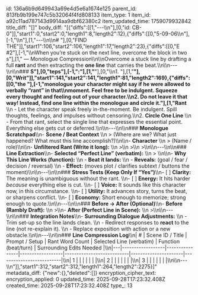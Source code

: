 id: 136a6b9d649943a69e4d5e6a1674e125
parent_id: 813fb9b199e747c5b32064f4fd808133
item_type: 1
item_id: a92c11ad787143d9914aa9dbf62380c2
item_updated_time: 1759079932842
title_diff: "[]"
body_diff: "[{\"diffs\":[[1,\"---\\\n\"],[0,\"id: CB-0\"]],\"start1\":0,\"start2\":0,\"length1\":8,\"length2\":12},{\"diffs\":[[0,\"5-09-06\\\n\"],[-1,\"\\\n\"],[1,\"---\\\n\\\n# \"],[0,\"FIND THE\"]],\"start1\":106,\"start2\":106,\"length1\":17,\"length2\":23},{\"diffs\":[[0,\"E #2\"],[-1,\"\\\nWhen you’re stuck on the next line, overcome the block in two s\"],[1,\" — Monologue Compression\\\n\\\nOvercome a stuck line by drafting a full **rant** and then extracting the **one line** that carries the beat.\\\n\\\n---\\\n\\\n### **S\"],[0,\"teps\"],[-1,\":\"],[1,\"**\"],[0,\"\\\n1. \"],[1,\"**\"],[0,\"Writ\"]],\"start1\":141,\"start2\":141,\"length1\":81,\"length2\":169},{\"diffs\":[[0,\"the \"],[-1,\"monologue your character might say if he were allowed to verbally “rant” in that\\\nmoment. Feel free to be indulgent. Squeeze every thought and feeling out of your character.\\\n2. Do not leave it that way! Instead, find one line within the monologue and circle it.\"],[1,\"Rant**  \\\n   - Let the character speak freely in-the-moment. Be indulgent. Spill thoughts, feelings, and impulses without censoring.\\\n2. **Circle One Line**  \\\n   - From that rant, select the single line that expresses the essential point. Everything else gets cut or deferred.\\\n\\\n---\\\n\\\n### **Monologue Scratchpad**\\\n- **Scene / Beat Context**  \\\n  > (Where are we? What just happened? What must this line accomplish?)\\\n\\\n- **Character**  \\\n  > (Name / role)\\\n\\\n- **Unfiltered Rant (Write it long):**  \\\n  >\\\n  >\\\n  >\\\n\\\n---\\\n\\\n### **Line Extraction**\\\n- **Selected “Perfect Line” (verbatim):**  \\\n  > \\\n\\\n- **Why This Line Works (function):**  \\\n  - **Beat it lands:**  \\\n  - **Reveals:** (goal / fear / decision / reversal)  \\\n  - **Effect:** (moves plot / clarifies subtext / buttons the moment)\\\n\\\n---\\\n\\\n### **Stress Tests (Keep Only If “Yes”)**\\\n- [ ] **Clarity:** The meaning is unambiguous without the rant.  \\\n- [ ] **Energy:** It hits harder *because* everything else is cut.  \\\n- [ ] **Voice:** It sounds like this character now, in this circumstance.  \\\n- [ ] **Utility:** It advances story, turns the beat, or sharpens conflict.  \\\n- [ ] **Economy:** Short enough to memorize; strong enough to quote.\\\n\\\n---\\\n\\\n### **Before → After (Optional)**\\\n- **Before (Rambly Draft):**  \\\n  >\\\n- **After (Perfect Line in Scene):**  \\\n  >\\\n\\\n---\\\n\\\n### **Integration Notes**\\\n- **Surrounding Dialogue Adjustments:**  \\\n  - Trim set-up so the line lands clean.  \\\n  - Redirect responses to **react** to the line (not re-explain it).  \\\n  - Replace exposition with action or a new obstacle.\\\n\\\n---\\\n\\\n### **Line Compression Log**\\\n| # | Scene ID / Title | Prompt / Setup | Rant Word Count | Selected Line (verbatim) | Function (beat/turn) | Surrounding Edits Needed |\\\n|---|------------------|----------------|------------------|---------------------------|----------------------|--------------------------|\\\n| 1 |                  |                |                  |                           |                      |                          |\\\n| 2 |                  |                |                  |                           |                      |                          |\\\n| 3 |                  |                |                  |                           |                      |                          |\\\n\\\n---\\\n\"]],\"start1\":312,\"start2\":312,\"length1\":264,\"length2\":2275}]"
metadata_diff: {"new":{},"deleted":[]}
encryption_cipher_text: 
encryption_applied: 0
updated_time: 2025-09-28T17:23:32.408Z
created_time: 2025-09-28T17:23:32.408Z
type_: 13